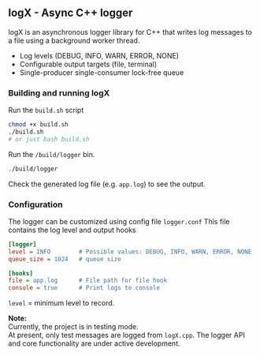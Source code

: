 ## logX - Async C++ logger
logX is an asynchronous logger library for C++ that writes log messages to a file using a background worker thread.

- Log levels (DEBUG, INFO, WARN, ERROR, NONE)
- Configurable output targets (file, terminal)
- Single-producer single-consumer lock-free queue

### Building and running logX
Run the `build.sh` script
```bash
chmod +x build.sh
./build.sh 
# or just bash build.sh
```
Run the `/build/logger` bin.
```bash
./build/logger
```
Check the generated log file (e.g. `app.log`) to see the output.

### Configuration
The logger can be customized using config file `logger.conf`
This file contains the log level and output hooks
```ini
[logger]
level = INFO        # Possible values: DEBUG, INFO, WARN, ERROR, NONE
queue_size = 1024   # queue size

[hooks]
file = app.log      # File path for file hook
console = true      # Print logs to console
```
`level` = minimum level to record.


**Note:**  
Currently, the project is in testing mode.<br>
At present, only test messages are logged from `logX.cpp`. The logger API and core functionality are under active development.
